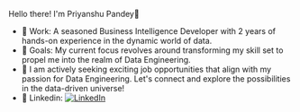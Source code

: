 Hello there! I'm Priyanshu Pandey👋

- 🔭 Work: A seasoned Business Intelligence Developer with 2 years of hands-on experience in the dynamic world of data.
- 🚀 Goals: My current focus revolves around transforming my skill set to propel me into the realm of Data Engineering.
- 🥅 I am actively seeking exciting job opportunities that align with my passion for Data Engineering. Let's connect and explore the possibilities in the data-driven universe! 
- 🌱 Linkedin: [![LinkedIn](https://img.shields.io/badge/LinkedIn-%E2%8C%A9-blue)](https://www.linkedin.com/in/priyanshupandeydataeng/)
